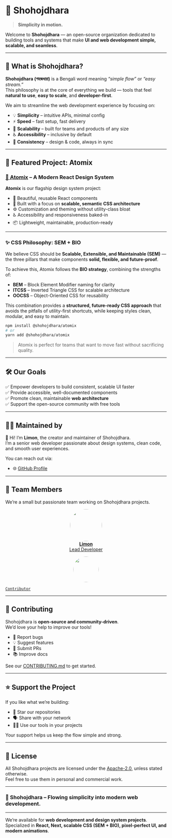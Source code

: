 # 🌊 Shohojdhara

> **Simplicity in motion.**

Welcome to **Shohojdhara** — an open-source organization dedicated to building tools and systems that make **UI and web development simple, scalable, and seamless**.

---

## 🧠 What is Shohojdhara?

**Shohojdhara (শহজধারা)** is a Bengali word meaning _“simple flow”_ or _“easy stream.”_  
This philosophy is at the core of everything we build — tools that feel **natural to use**, **easy to scale**, and **developer-first**.

We aim to streamline the web development experience by focusing on:

- 💡 **Simplicity** – intuitive APIs, minimal config  
- ⚡ **Speed** – fast setup, fast delivery  
- 🧱 **Scalability** – built for teams and products of any size  
- ♿ **Accessibility** – inclusive by default  
- 🧭 **Consistency** – design & code, always in sync  

---

## 🧩 Featured Project: Atomix

### [🔗 Atomix](https://github.com/Shohojdhara/atomix) – A Modern React Design System

**Atomix** is our flagship design system project:  
- 🎨 Beautiful, reusable React components  
- 🎯 Built with a focus on **scalable, semantic CSS architecture**  
- ⚙️ Customization and theming without utility-class bloat  
- ♿ Accessibility and responsiveness baked-in  
- 📦 Lightweight, maintainable, production-ready  

---

### ✨ CSS Philosophy: SEM + BIO

We believe CSS should be **Scalable, Extensible, and Maintainable (SEM)** — the three pillars that make components **solid, flexible, and future-proof**.  

To achieve this, Atomix follows the **BIO strategy**, combining the strengths of:  

- **BEM** – Block Element Modifier naming for clarity  
- **ITCSS** – Inverted Triangle CSS for scalable architecture  
- **OOCSS** – Object-Oriented CSS for reusability  

This combination provides a **structured, future-ready CSS approach** that avoids the pitfalls of utility-first shortcuts, while keeping styles clean, modular, and easy to maintain.


```bash
npm install @shohojdhara/atomix
# or
yarn add @shohojdhara/atomix
```

> Atomix is perfect for teams that want to move fast without sacrificing quality.

---

## 🛠 Our Goals

✅ Empower developers to build consistent, scalable UI faster  
✅ Provide accessible, well-documented components  
✅ Promote clean, maintainable **web architecture**  
✅ Support the open-source community with free tools

---

## 🧑‍💻 Maintained by

👋 Hi! I’m **Limon**, the creator and maintainer of Shohojdhara.  
I’m a senior web developer passionate about design systems, clean code, and smooth user experiences.

You can reach out via:  
- 🌐 [GitHub Profile](https://github.com/liimonx)  

---

## 👥 Team Members

We’re a small but passionate team working on Shohojdhara projects.

<p align="center">
  <a href="https://github.com/liimonx">
    <img src="https://github.com/liimonx.png" width="100" style="border-radius:50%" /><br/>
    <b>Limon</b><br/>
     Lead Developer
  </a>
</p>

<p align="center">
  <a href="https://github.com/MugdhaRahman">
    <img src="https://github.com/MugdhaRahman.png" width="80" style="border-radius:50%" /><br/>
    
    Contributor
  </a>
</p>

---

## 🤝 Contributing

Shohojdhara is **open-source and community-driven**.  
We’d love your help to improve our tools!

- 🐛 Report bugs  
- 💡 Suggest features  
- 🧪 Submit PRs  
- 📚 Improve docs

See our [CONTRIBUTING.md](https://github.com/Shohojdhara/atomix/blob/main/CONTRIBUTING.md) to get started.

---

## ⭐ Support the Project

If you like what we’re building:  
- 🌟 Star our repositories  
- 🗣️ Share with your network  
- 🧑‍💻 Use our tools in your projects

Your support helps us keep the flow simple and strong.

---

## 📜 License

All Shohojdhara projects are licensed under the [Apache-2.0](http://www.apache.org/licenses/LICENSE-2.0), unless stated otherwise.  
Feel free to use them in personal and commercial work.

---

### 🌊 Shohojdhara – Flowing simplicity into modern web development.

---

We’re available for **web development and design system projects**.  
Specialized in **React, Next, scalable CSS (SEM + BIO), pixel-perfect UI, and modern animations**.  